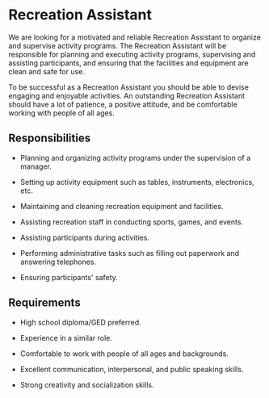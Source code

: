 # Recreation Assistant

We are looking for a motivated and reliable Recreation Assistant to organize and supervise activity programs. The Recreation Assistant will be responsible for planning and executing activity programs, supervising and assisting participants, and ensuring that the facilities and equipment are clean and safe for use.

To be successful as a Recreation Assistant you should be able to devise engaging and enjoyable activities. An outstanding Recreation Assistant should have a lot of patience, a positive attitude, and be comfortable working with people of all ages.

## Responsibilities

* Planning and organizing activity programs under the supervision of a manager.

* Setting up activity equipment such as tables, instruments, electronics, etc.

* Maintaining and cleaning recreation equipment and facilities.

* Assisting recreation staff in conducting sports, games, and events.

* Assisting participants during activities.

* Performing administrative tasks such as filling out paperwork and answering telephones.

* Ensuring participants' safety.

## Requirements

* High school diploma/GED preferred.

* Experience in a similar role.

* Comfortable to work with people of all ages and backgrounds.

* Excellent communication, interpersonal, and public speaking skills.

* Strong creativity and socialization skills.

